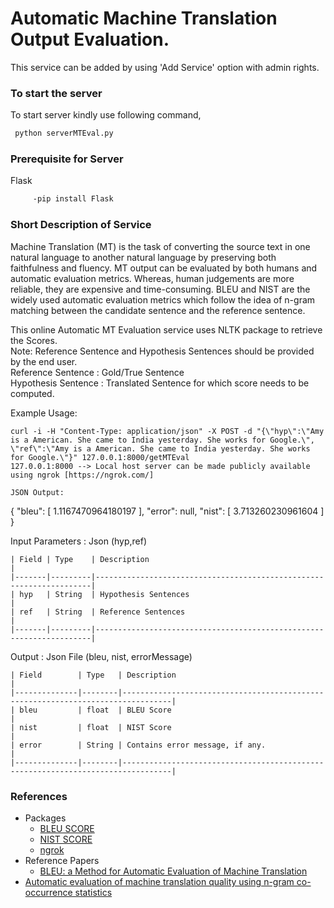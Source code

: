 # Automatic Machine Translation Output Evaluation.

This service can be added by using 'Add Service' option with admin rights. 

### To start the server 

To start server kindly use following command, 

```bash
 python serverMTEval.py
```

### Prerequisite for Server

Flask </br>
```bash
     -pip install Flask
```

### Short Description of Service

Machine Translation (MT) is the task of converting the source text in one natural language to another natural language by preserving both faithfulness and fluency. MT output can be evaluated by both humans and automatic evaluation metrics. Whereas, human judgements are more reliable, they are expensive and time-consuming.
BLEU and NIST are the widely used automatic evaluation metrics which follow the idea of n-gram matching between the candidate sentence and the reference sentence.

This online Automatic MT Evaluation service uses NLTK package to retrieve the Scores.  </br>
Note: Reference Sentence and Hypothesis Sentences should be provided by the end user.  </br>
Reference Sentence  : Gold/True Sentence </br>
Hypothesis Sentence : Translated Sentence for which score needs to be computed. </br>


Example Usage:
	
	curl -i -H "Content-Type: application/json" -X POST -d "{\"hyp\":\"Amy is a American. She came to India yesterday. She works for Google.\", \"ref\":\"Amy is a American. She came to India yesterday. She works for Google.\"}" 127.0.0.1:8000/getMTEval
	127.0.0.1:8000 --> Local host server can be made publicly available using ngrok [https://ngrok.com/]
 
	JSON Output: 
 {
  "bleu": [
    1.1167470964180197
  ],
  "error": null,
  "nist": [
    3.713260230961604
  ]
}
	

Input Parameters : Json (hyp,ref)

	| Field | Type    | Description                                                         |
	|-------|---------|---------------------------------------------------------------------|
	| hyp   | String  | Hypothesis Sentences                                                |
	| ref   | String  | Reference Sentences                                                 |
	|-------|---------|---------------------------------------------------------------------|

Output : Json File (bleu, nist, errorMessage)

	| Field        | Type   | Description                                                                     |
	|--------------|--------|---------------------------------------------------------------------------------|
	| bleu         | float  | BLEU Score                                                                      |
	| nist         | float  | NIST Score                                                                      |
	| error        | String | Contains error message, if any.                                                 |
	|--------------|--------|---------------------------------------------------------------------------------|



### References

- Packages
	- [BLEU SCORE](https://www.nltk.org/_modules/nltk/translate/bleu_score.html)
	- [NIST SCORE](https://www.nltk.org/_modules/nltk/translate/nist_score.html)
	- [ngrok](https://ngrok.com/)
- Reference Papers
	- [BLEU: a Method for Automatic Evaluation of Machine Translation](https://www.aclweb.org/anthology/P02-1040.pdf) 
 - [Automatic evaluation of machine translation quality using n-gram co-occurrence statistics](https://dl.acm.org/doi/10.5555/1289189.1289273)
